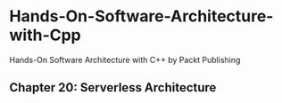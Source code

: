 # Hands-On-Software-Architecture-with-Cpp
Hands-On Software Architecture with C++ by Packt Publishing

## Chapter 20: Serverless Architecture
